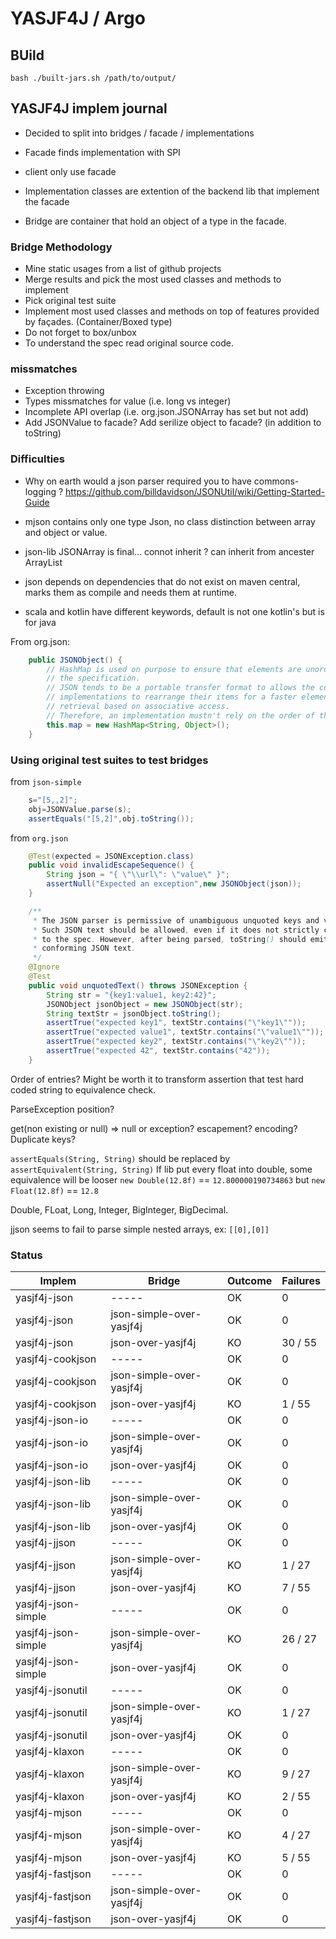 # YASJF4J / Argo

## BUild

``bash
	./built-jars.sh /path/to/output/
``


## YASJF4J implem journal

 * Decided to split into bridges / facade / implementations
 * Facade finds implementation with SPI
 * client only use facade


 * Implementation classes are extention of the backend lib that implement the facade
 * Bridge are container that hold an object of a type in the facade.


### Bridge Methodology

 * Mine static usages from a list of github projects
 * Merge results and pick the most used classes and methods to implement
 * Pick original test suite
 * Implement most used classes and methods on top of features provided by façades. (Container/Boxed type)
 * Do not forget to box/unbox
 * To understand the spec read original source code.

### missmatches

 * Exception throwing
 * Types missmatches for value (i.e. long vs integer)
 * Incomplete API overlap (i.e. org.json.JSONArray has set but not add)
 * Add JSONValue to facade? Add serilize object to facade? (in addition to toString)


### Difficulties

 * Why on earth would a json parser required you to have commons-logging ? https://github.com/billdavidson/JSONUtil/wiki/Getting-Started-Guide

 * mjson contains only one type Json, no class distinction between array and object or value.
 * json-lib JSONArray is final... connot inherit ? can inherit from ancester ArrayList
 * json depends on dependencies that do not exist on maven central, marks them as compile and needs them at runtime.

 * scala and kotlin have different keywords, default is not one kotlin's but is for java

From org.json:
```java
    public JSONObject() {
        // HashMap is used on purpose to ensure that elements are unordered by 
        // the specification.
        // JSON tends to be a portable transfer format to allows the container 
        // implementations to rearrange their items for a faster element 
        // retrieval based on associative access.
        // Therefore, an implementation mustn't rely on the order of the item.
        this.map = new HashMap<String, Object>();
    }
```

### Using original test suites to test bridges

from `json-simple`
```java
    s="[5,,2]";
    obj=JSONValue.parse(s);
    assertEquals("[5,2]",obj.toString());
```

from `org.json`
```java
    @Test(expected = JSONException.class)
    public void invalidEscapeSequence() {
        String json = "{ \"\\url\": \"value\" }";
        assertNull("Expected an exception",new JSONObject(json));
    }

	/**
     * The JSON parser is permissive of unambiguous unquoted keys and values.
     * Such JSON text should be allowed, even if it does not strictly conform
     * to the spec. However, after being parsed, toString() should emit strictly
     * conforming JSON text.  
     */
    @Ignore
    @Test
    public void unquotedText() throws JSONException {
        String str = "{key1:value1, key2:42}";
        JSONObject jsonObject = new JSONObject(str);
        String textStr = jsonObject.toString();
        assertTrue("expected key1", textStr.contains("\"key1\""));
        assertTrue("expected value1", textStr.contains("\"value1\""));
        assertTrue("expected key2", textStr.contains("\"key2\""));
        assertTrue("expected 42", textStr.contains("42"));
    }
```

Order of entries?
Might be worth it to transform assertion that test hard coded string to equivalence check.

ParseException position?

get(non existing or null) => null or exception?
escapement?
encoding?
Duplicate keys?

`assertEquals(String, String)` should be replaced by `assertEquivalent(String, String)`
If lib put every float into double, some equivalence will be looser `new Double(12.8f)` == `12.800000190734863` but `new Float(12.8f)` == `12.8`

Double, FLoat, Long, Integer, BigInteger, BigDecimal.

jjson seems to fail to parse simple nested arrays, ex: `[[0],[0]]`

### Status

|              Implem |                   Bridge |  Outcome | Failures |
|-------------------- |------------------------- |--------- |--------- |
|        yasjf4j-json |                    ----- |       OK | 0        |
|        yasjf4j-json | json-simple-over-yasjf4j |       OK | 0        |
|        yasjf4j-json |        json-over-yasjf4j |       KO | 30 / 55  |
|    yasjf4j-cookjson |                    ----- |       OK | 0        |
|    yasjf4j-cookjson | json-simple-over-yasjf4j |       OK | 0        |
|    yasjf4j-cookjson |        json-over-yasjf4j |       KO | 1 / 55   |
|     yasjf4j-json-io |                    ----- |       OK | 0        |
|     yasjf4j-json-io | json-simple-over-yasjf4j |       OK | 0        |
|     yasjf4j-json-io |        json-over-yasjf4j |       OK | 0        |
|    yasjf4j-json-lib |                    ----- |       OK | 0        |
|    yasjf4j-json-lib | json-simple-over-yasjf4j |       OK | 0        |
|    yasjf4j-json-lib |        json-over-yasjf4j |       OK | 0        |
|       yasjf4j-jjson |                    ----- |       OK | 0        |
|       yasjf4j-jjson | json-simple-over-yasjf4j |       KO | 1 / 27   |
|       yasjf4j-jjson |        json-over-yasjf4j |       KO | 7 / 55   |
| yasjf4j-json-simple |                    ----- |       OK | 0        |
| yasjf4j-json-simple | json-simple-over-yasjf4j |       KO | 26 / 27  |
| yasjf4j-json-simple |        json-over-yasjf4j |       OK | 0        |
|    yasjf4j-jsonutil |                    ----- |       OK | 0        |
|    yasjf4j-jsonutil | json-simple-over-yasjf4j |       KO | 1 / 27   |
|    yasjf4j-jsonutil |        json-over-yasjf4j |       OK | 0        |
|      yasjf4j-klaxon |                    ----- |       OK | 0        |
|      yasjf4j-klaxon | json-simple-over-yasjf4j |       KO | 9 / 27   |
|      yasjf4j-klaxon |        json-over-yasjf4j |       KO | 2 / 55   |
|       yasjf4j-mjson |                    ----- |       OK | 0        |
|       yasjf4j-mjson | json-simple-over-yasjf4j |       KO | 4 / 27   |
|       yasjf4j-mjson |        json-over-yasjf4j |       KO | 5 / 55   |
|    yasjf4j-fastjson |                    ----- |       OK | 0        |
|    yasjf4j-fastjson | json-simple-over-yasjf4j |       OK | 0        |
|    yasjf4j-fastjson |        json-over-yasjf4j |       OK | 0        |
